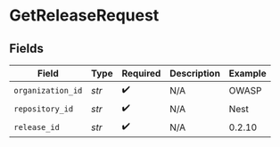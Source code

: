 # GetReleaseRequest


## Fields

| Field              | Type               | Required           | Description        | Example            |
| ------------------ | ------------------ | ------------------ | ------------------ | ------------------ |
| `organization_id`  | *str*              | :heavy_check_mark: | N/A                | OWASP              |
| `repository_id`    | *str*              | :heavy_check_mark: | N/A                | Nest               |
| `release_id`       | *str*              | :heavy_check_mark: | N/A                | 0.2.10             |